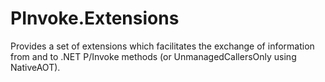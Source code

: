 # PInvoke.Extensions
Provides a set of extensions which facilitates the exchange of information from and to .NET P/Invoke methods (or UnmanagedCallersOnly using NativeAOT).
